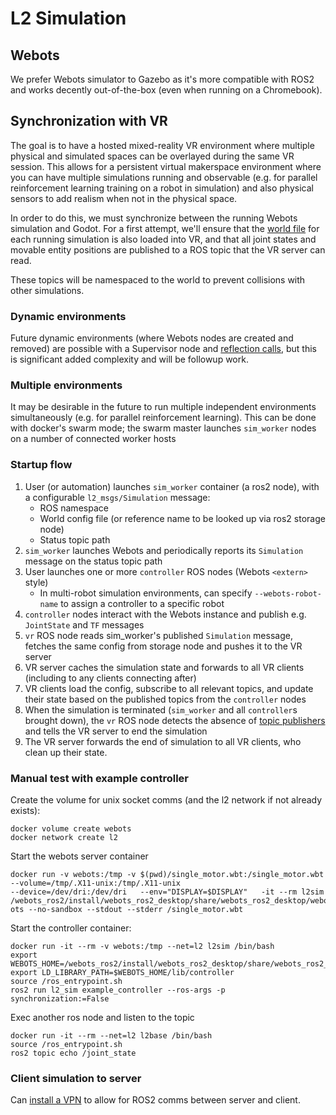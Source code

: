 # L2 Simulation

## Webots

We prefer Webots simulator to Gazebo as it's more compatible with ROS2 and works decently out-of-the-box (even when running on a Chromebook).

## Synchronization with VR

The goal is to have a hosted mixed-reality VR environment where multiple physical and simulated spaces can be overlayed during the same VR session. This allows for a persistent virtual makerspace environment where you can have multiple simulations running and observable (e.g. for parallel reinforcement learning training on a robot in simulation) and also physical sensors to add realism when not in the physical space.

In order to do this, we must synchronize between the running Webots simulation and Godot. For a first attempt, we'll ensure that the [world file](https://cyberbotics.com/doc/reference/webots-world-files) for each running simulation is also loaded into VR, and that all joint states and movable entity positions are published to a ROS topic that the VR server can read.

These topics will be namespaced to the world to prevent collisions with other simulations.

### Dynamic environments

Future dynamic environments (where Webots nodes are created and removed) are possible with a Supervisor node and [reflection calls](https://cyberbotics.com/doc/reference/supervisor?tab-language=python#wb_supervisor_field_get_mf_node), but this is significant added complexity and will be followup work. 

### Multiple environments

It may be desirable in the future to run multiple independent environments simultaneously (e.g. for parallel reinforcement learning). This can be done with docker's swarm mode; the swarm master launches `sim_worker` nodes on a number of connected worker hosts 

### Startup flow

1. User (or automation) launches `sim_worker` container (a ros2 node), with a configurable `l2_msgs/Simulation` message:
   * ROS namespace
   * World config file (or reference name to be looked up via ros2 storage node)
   * Status topic path
1. `sim_worker` launches Webots and periodically reports its `Simulation` message on the status topic path
1. User launches one or more `controller` ROS nodes (Webots `<extern>` style)
   * In multi-robot simulation environments, can specify `--webots-robot-name` to assign a controller to a specific robot
1. `controller` nodes interact with the Webots instance and publish e.g. `JointState` and `TF` messages
1. `vr` ROS node reads sim_worker's published `Simulation` message, fetches the same config from storage node and pushes it to the VR server
1. VR server caches the simulation state and forwards to all VR clients (including to any clients connecting after)
1. VR clients load the config, subscribe to all relevant topics, and update their state based on the published topics from the `controller` nodes
1. When the simulation is terminated (`sim_worker` and all `controller`s brought down), the `vr` ROS node detects the absence of [topic publishers](http://docs.ros2.org/crystal/api/rclpy/api/node.html#rclpy.node.Node.count_publishers) and tells the VR server to end the simulation
1. The VR server forwards the end of simulation to all VR clients, who clean up their state.

### Manual test with example controller

Create the volume for unix socket comms (and the l2 network if not already exists):

```
docker volume create webots
docker network create l2
```

Start the webots server container 

```
docker run -v webots:/tmp -v $(pwd)/single_motor.wbt:/single_motor.wbt --volume=/tmp/.X11-unix:/tmp/.X11-unix   
--device=/dev/dri:/dev/dri   --env="DISPLAY=$DISPLAY"   -it --rm l2sim /webots_ros2/install/webots_ros2_desktop/share/webots_ros2_desktop/webots/web
ots --no-sandbox --stdout --stderr /single_motor.wbt
```

Start the controller container:

```
docker run -it --rm -v webots:/tmp --net=l2 l2sim /bin/bash
export WEBOTS_HOME=/webots_ros2/install/webots_ros2_desktop/share/webots_ros2_desktop/webots/
export LD_LIBRARY_PATH=$WEBOTS_HOME/lib/controller
source /ros_entrypoint.sh
ros2 run l2_sim example_controller --ros-args -p synchronization:=False
```

Exec another ros node and listen to the topic

```
docker run -it --rm --net=l2 l2base /bin/bash
source /ros_entrypoint.sh
ros2 topic echo /joint_state
```

### Client simulation to server

Can [install a VPN](https://www.cyberciti.biz/faq/howto-setup-openvpn-server-on-ubuntu-linux-14-04-or-16-04-lts/) to allow for ROS2 comms between server and client.


